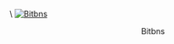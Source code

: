 \\
[![Bitbns](/assets/tools/bitbns-150x150@2x.png)](https://bitbns.com/trade/#/eosd)
 <center>Bitbns</center>